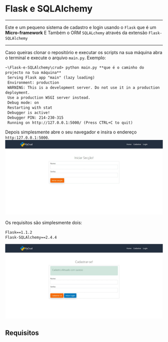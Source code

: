 ﻿# Flask e SQLAlchemy
 ---
 Este e um pequeno sistema de cadastro e login usando o `Flask`  que é um **Micro-framework** 
 E Também o ORM `SQLALchemy` através da extensão `Flask-SQLAlchemy`

 ---

 Caso queiras clonar o repositório  e executar os scripts na sua máquina abra o terminal e execute o arquivo `main.py`.
 Exemplo:
 ```
 ~\Flask-e-SQLAlchemy\crud> python main.py **que é o caminho do projecto na tua máquina**
  Serving Flask app "main" (lazy loading)
  Environment: production
  WARNING: This is a development server. Do not use it in a production deployment.
  Use a production WSGI server instead.
  Debug mode: on
  Restarting with stat
  Debugger is active!
  Debugger PIN: 214-230-315
  Running on http://127.0.0.1:5000/ (Press CTRL+C to quit)
 ```

 Depois simplesmente abre o seu navegador e insira o endereço `http:127.0.0.1:5000`.
![Exemplo 1 ]( https://github.com/fredhmacau/Flask-e-SQLAlchemy/blob/master/CRUD/screenshots/img1.jpeg)

Os requisitos são simplesmente dois:
 ``` 
Flask==1.1.2
Flask-SQLAlchemy==2.4.4
```


![Exemplo 2 ]( https://github.com/fredhmacau/Flask-e-SQLAlchemy/blob/master/CRUD/screenshots/img2.jpeg)
 ## Requisitos 
 